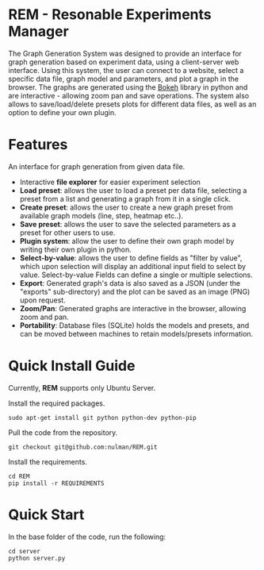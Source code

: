 # REM - Resonable Experiments Manager
The Graph Generation System was designed to provide an interface for graph generation based on experiment data, using a client-server web interface.
Using this system, the user can connect to a website, select a specific data file, graph model and parameters, and plot a graph in the browser.
The graphs are generated using the [Bokeh](http://bokeh.pydata.org/en/latest/) library in python and are interactive - allowing zoom pan and save operations.
The system also allows to save/load/delete presets plots for different data files, as well as an option to define your own plugin.

# Features
An interface for graph generation from given data file.

- Interactive **file explorer** for easier experiment selection
- **Load preset**: allows the user to load a preset per data file, selecting a preset from a list and generating a graph from it in a single click.
- **Create preset**: allows the user to create a new graph preset from available graph models (line, step, heatmap etc..).
- **Save preset**: allows the user to save the selected parameters as a preset for other users to use.
- **Plugin system**:  allow the user to define their own graph model by writing their own plugin in python.
- **Select-by-value**: allows the user to define fields as "filter by value", which upon selection will display an additional input field to select by value. Select-by-value Fields can define a single or multiple selections.
- **Export**: Generated graph's data is also saved as a JSON (under the "exports" sub-directory) and the plot can be saved as an image (PNG) upon request.
- **Zoom/Pan**: Generated graphs are interactive in the browser, allowing zoom and pan.
- **Portability**: Database files (SQLite) holds the models and presets, and can be moved between machines to retain models/presets information.

# Quick Install Guide
Currently, **REM** supports only Ubuntu Server.

Install the required packages.
```
sudo apt-get install git python python-dev python-pip
```

Pull the code from the repository.
```
git checkout git@github.com:nulman/REM.git
```

Install the requirements.
```
cd REM
pip install -r REQUIREMENTS
```

#  Quick Start

In the base folder of the code, run the following:
```
cd server
python server.py
```
